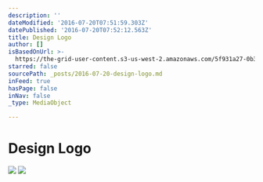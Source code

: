 ```yaml
---
description: ''
dateModified: '2016-07-20T07:51:59.303Z'
datePublished: '2016-07-20T07:52:12.563Z'
title: Design Logo
author: []
isBasedOnUrl: >-
  https://the-grid-user-content.s3-us-west-2.amazonaws.com/5f931a27-0b31-4564-a6e8-c9ee3faa60b0.png
starred: false
sourcePath: _posts/2016-07-20-design-logo.md
inFeed: true
hasPage: false
inNav: false
_type: MediaObject

---
```

# Design Logo
![](https://imgflo.herokuapp.com/graph/vahj1ThiexotieMo/fd77159f35497749cbc61fd74b543b8e/croprotate.png?cropheight=2549&cropwidth=3090&degrees=0&input=https%3A%2F%2Fthe-grid-user-content.s3-us-west-2.amazonaws.com%2F5f931a27-0b31-4564-a6e8-c9ee3faa60b0.png&x=103&y=0)
![](https://the-grid-user-content.s3-us-west-2.amazonaws.com/e819aa70-577b-4d9e-9b4b-682e834612e9.png)